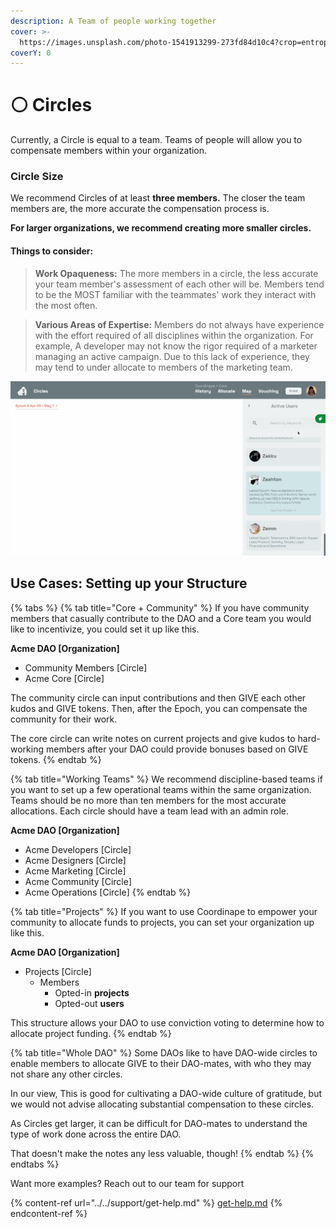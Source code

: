 ```yaml
---
description: A Team of people working together
cover: >-
  https://images.unsplash.com/photo-1541913299-273fd84d10c4?crop=entropy&cs=srgb&fm=jpg&ixid=MnwxOTcwMjR8MHwxfHNlYXJjaHwyfHxjaXJjbGV8ZW58MHx8fHwxNjUyNzUzOTM5&ixlib=rb-1.2.1&q=85
coverY: 0
---
```


# ⚪ Circles

Currently, a Circle is equal to a team. Teams of people will allow you to compensate members within your organization.

### Circle Size

We recommend Circles of at least **three members.** The closer the team members are, the more accurate the compensation process is.

**For larger organizations, we recommend creating more smaller circles.**

#### Things to consider:

> **Work Opaqueness:** The more members in a circle, the less accurate your team member's assessment of each other will be. Members tend to be the MOST familiar with the teammates' work they interact with the most often.&#x20;

> **Various Areas of Expertise:** Members do not always have experience with the effort required of all disciplines within the organization. For example, A developer may not know the rigor required of a marketer managing an active campaign. Due to this lack of experience, they may tend to under allocate to members of the marketing team.

![Team allocating GIVE to each other](<../../.gitbook/assets/2022-04-27 15.59.13.gif>)

## Use Cases: Setting up your Structure

{% tabs %}
{% tab title="Core + Community" %}
If you have community members that casually contribute to the DAO and a Core team you would like to incentivize, you could set it up like this.

**Acme DAO \[Organization]**

* Community Members \[Circle]
* Acme Core \[Circle]

The community circle can input contributions and then GIVE each other kudos and GIVE tokens. Then, after the Epoch, you can compensate the community for their work.

The core circle can write notes on current projects and give kudos to hard-working members after your DAO could provide bonuses based on GIVE tokens.
{% endtab %}

{% tab title="Working Teams" %}
We recommend discipline-based teams if you want to set up a few operational teams within the same organization. Teams should be no more than ten members for the most accurate allocations. Each circle should have a team lead with an admin role.

**Acme DAO \[Organization]**

* Acme Developers \[Circle]
* Acme Designers \[Circle]
* Acme Marketing \[Circle]
* Acme Community \[Circle]
* Acme Operations \[Circle]
{% endtab %}

{% tab title="Projects" %}
If you want to use Coordinape to empower your community to allocate funds to projects, you can set your organization up like this.

**Acme DAO \[Organization]**

* Projects \[Circle]
  * Members
    * Opted-in **projects**
    * Opted-out **users**

This structure allows your DAO to use conviction voting to determine how to allocate project funding.
{% endtab %}

{% tab title="Whole DAO" %}
Some DAOs like to have DAO-wide circles to enable members to allocate GIVE to their DAO-mates, with who they may not share any other circles.

In our view, This is good for cultivating a DAO-wide culture of gratitude, but we would not advise allocating substantial compensation to these circles.

As Circles get larger, it can be difficult for DAO-mates to understand the type of work done across the entire DAO.

That doesn't make the notes any less valuable, though!
{% endtab %}
{% endtabs %}

Want more examples? Reach out to our team for support

{% content-ref url="../../support/get-help.md" %}
[get-help.md](../../support/get-help.md)
{% endcontent-ref %}
